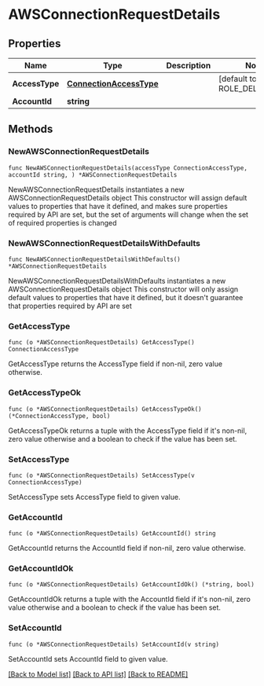 # AWSConnectionRequestDetails

## Properties

Name | Type | Description | Notes
------------ | ------------- | ------------- | -------------
**AccessType** | [**ConnectionAccessType**](ConnectionAccessType.md) |  | [default to ROLE_DELEGATION]
**AccountId** | **string** |  | 

## Methods

### NewAWSConnectionRequestDetails

`func NewAWSConnectionRequestDetails(accessType ConnectionAccessType, accountId string, ) *AWSConnectionRequestDetails`

NewAWSConnectionRequestDetails instantiates a new AWSConnectionRequestDetails object
This constructor will assign default values to properties that have it defined,
and makes sure properties required by API are set, but the set of arguments
will change when the set of required properties is changed

### NewAWSConnectionRequestDetailsWithDefaults

`func NewAWSConnectionRequestDetailsWithDefaults() *AWSConnectionRequestDetails`

NewAWSConnectionRequestDetailsWithDefaults instantiates a new AWSConnectionRequestDetails object
This constructor will only assign default values to properties that have it defined,
but it doesn't guarantee that properties required by API are set

### GetAccessType

`func (o *AWSConnectionRequestDetails) GetAccessType() ConnectionAccessType`

GetAccessType returns the AccessType field if non-nil, zero value otherwise.

### GetAccessTypeOk

`func (o *AWSConnectionRequestDetails) GetAccessTypeOk() (*ConnectionAccessType, bool)`

GetAccessTypeOk returns a tuple with the AccessType field if it's non-nil, zero value otherwise
and a boolean to check if the value has been set.

### SetAccessType

`func (o *AWSConnectionRequestDetails) SetAccessType(v ConnectionAccessType)`

SetAccessType sets AccessType field to given value.


### GetAccountId

`func (o *AWSConnectionRequestDetails) GetAccountId() string`

GetAccountId returns the AccountId field if non-nil, zero value otherwise.

### GetAccountIdOk

`func (o *AWSConnectionRequestDetails) GetAccountIdOk() (*string, bool)`

GetAccountIdOk returns a tuple with the AccountId field if it's non-nil, zero value otherwise
and a boolean to check if the value has been set.

### SetAccountId

`func (o *AWSConnectionRequestDetails) SetAccountId(v string)`

SetAccountId sets AccountId field to given value.



[[Back to Model list]](../README.md#documentation-for-models) [[Back to API list]](../README.md#documentation-for-api-endpoints) [[Back to README]](../README.md)


